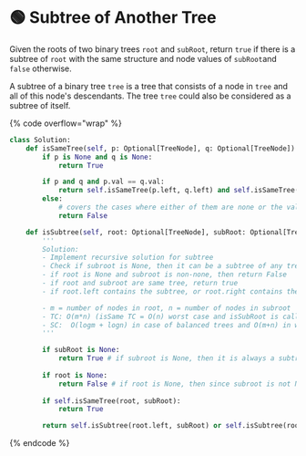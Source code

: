 # 🟢 Subtree of Another Tree

Given the roots of two binary trees `root` and `subRoot`, return `true` if there is a subtree of `root` with the same structure and node values of `subRoot`and `false` otherwise.

A subtree of a binary tree `tree` is a tree that consists of a node in `tree` and all of this node's descendants. The tree `tree` could also be considered as a subtree of itself.

{% code overflow="wrap" %}
```python
class Solution:
    def isSameTree(self, p: Optional[TreeNode], q: Optional[TreeNode]) -> bool:
        if p is None and q is None:
            return True

        if p and q and p.val == q.val:
            return self.isSameTree(p.left, q.left) and self.isSameTree(p.right, q.right)
        else:
            # covers the cases where either of them are none or the values are different
            return False

    def isSubtree(self, root: Optional[TreeNode], subRoot: Optional[TreeNode]) -> bool:
        '''
        Solution: 
        - Implement recursive solution for subtree 
        - Check if subroot is None, then it can be a subtree of any tree. 
        - if root is None and subroot is non-none, then return False
        - if root and subroot are same tree, return true
        - if root.left contains the subtree, or root.right contains the subtree, return true

        - m = number of nodes in root, n = number of nodes in subroot
        - TC: O(m*n) (isSame TC = O(n) worst case and isSubRoot is called m times worst case) 
        - SC:  O(logm + logn) in case of balanced trees and O(m+n) in worst case scenarios in case of unbalanced trees
        '''

        if subRoot is None: 
            return True # if subroot is None, then it is always a subtree 
        
        if root is None:
            return False # if root is None, then since subroot is not None from earlier statement, then return False
         
        if self.isSameTree(root, subRoot):
            return True 

        return self.isSubtree(root.left, subRoot) or self.isSubtree(root.right, subRoot)
```
{% endcode %}
